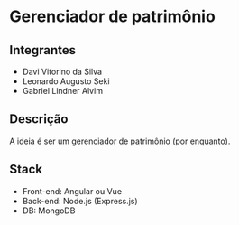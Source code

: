 # Gerenciador de patrimônio

## Integrantes

- Davi Vitorino da Silva
- Leonardo Augusto Seki
- Gabriel Lindner Alvim

## Descrição

A ideia é ser um gerenciador de patrimônio (por enquanto).

## Stack
- Front-end: Angular ou Vue
- Back-end: Node.js (Express.js)
- DB: MongoDB